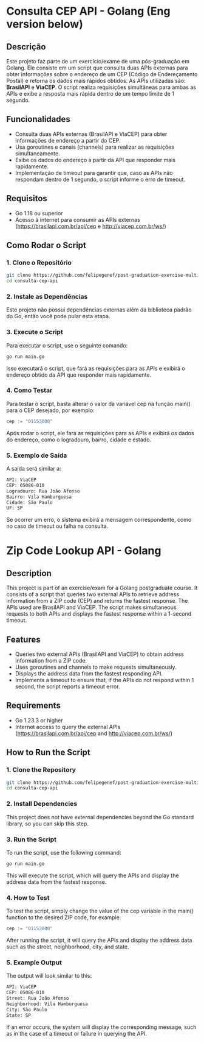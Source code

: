 # Consulta CEP API - Golang (Eng version below)

## Descrição

Este projeto faz parte de um exercício/exame de uma pós-graduação em Golang. Ele consiste em um script que consulta duas APIs externas para obter informações sobre o endereço de um CEP (Código de Endereçamento Postal) e retorna os dados mais rápidos obtidos. As APIs utilizadas são: **BrasilAPI** e **ViaCEP**. O script realiza requisições simultâneas para ambas as APIs e exibe a resposta mais rápida dentro de um tempo limite de 1 segundo.

## Funcionalidades

- Consulta duas APIs externas (BrasilAPI e ViaCEP) para obter informações de endereço a partir do CEP.
- Usa goroutines e canais (channels) para realizar as requisições simultaneamente.
- Exibe os dados do endereço a partir da API que responder mais rapidamente.
- Implementação de timeout para garantir que, caso as APIs não respondam dentro de 1 segundo, o script informe o erro de timeout.

## Requisitos

- Go 1.18 ou superior
- Acesso à internet para consumir as APIs externas (https://brasilapi.com.br/api/cep e http://viacep.com.br/ws/)

## Como Rodar o Script

### 1. Clone o Repositório

```bash
git clone https://github.com/felipegenef/post-graduation-exercise-multithreading-cep.git
cd consulta-cep-api
```

### 2. Instale as Dependências

Este projeto não possui dependências externas além da biblioteca padrão do Go, então você pode pular esta etapa.

### 3. Execute o Script

Para executar o script, use o seguinte comando:

```bash
go run main.go
```

Isso executará o script, que fará as requisições para as APIs e exibirá o endereço obtido da API que responder mais rapidamente.

### 4. Como Testar

Para testar o script, basta alterar o valor da variável cep na função main() para o CEP desejado, por exemplo:

```go
cep := "01153000"
```

Após rodar o script, ele fará as requisições para as APIs e exibirá os dados do endereço, como o logradouro, bairro, cidade e estado.

### 5. Exemplo de Saída

A saída será similar a:

```txt
API: ViaCEP
CEP: 05086-010
Logradouro: Rua João Afonso
Bairro: Vila Hamburguesa
Cidade: São Paulo
UF: SP
```

Se ocorrer um erro, o sistema exibirá a mensagem correspondente, como no caso de timeout ou falha na consulta.

# Zip Code Lookup API - Golang

## Description

This project is part of an exercise/exam for a Golang postgraduate course. It consists of a script that queries two external APIs to retrieve address information from a ZIP code (CEP) and returns the fastest response. The APIs used are BrasilAPI and ViaCEP. The script makes simultaneous requests to both APIs and displays the fastest response within a 1-second timeout.

## Features

- Queries two external APIs (BrasilAPI and ViaCEP) to obtain address information from a ZIP code.
- Uses goroutines and channels to make requests simultaneously.
- Displays the address data from the fastest responding API.
- Implements a timeout to ensure that, if the APIs do not respond within 1 second, the script reports a timeout error.

## Requirements

- Go 1.23.3 or higher
- Internet access to query the external APIs (https://brasilapi.com.br/api/cep and http://viacep.com.br/ws/)

## How to Run the Script

### 1. Clone the Repository

```bash
git clone https://github.com/felipegenef/post-graduation-exercise-multithreading-cep.git
cd consulta-cep-api
```

### 2. Install Dependencies

This project does not have external dependencies beyond the Go standard library, so you can skip this step.

### 3. Run the Script

To run the script, use the following command:

```bash
go run main.go
```

This will execute the script, which will query the APIs and display the address data from the fastest response.

### 4. How to Test

To test the script, simply change the value of the cep variable in the main() function to the desired ZIP code, for example:

```go
cep := "01153000"
```
After running the script, it will query the APIs and display the address data such as the street, neighborhood, city, and state.

### 5. Example Output

The output will look similar to this:

```txt
API: ViaCEP
CEP: 05086-010
Street: Rua João Afonso
Neighborhood: Vila Hamburguesa
City: São Paulo
State: SP
```

If an error occurs, the system will display the corresponding message, such as in the case of a timeout or failure in querying the API.